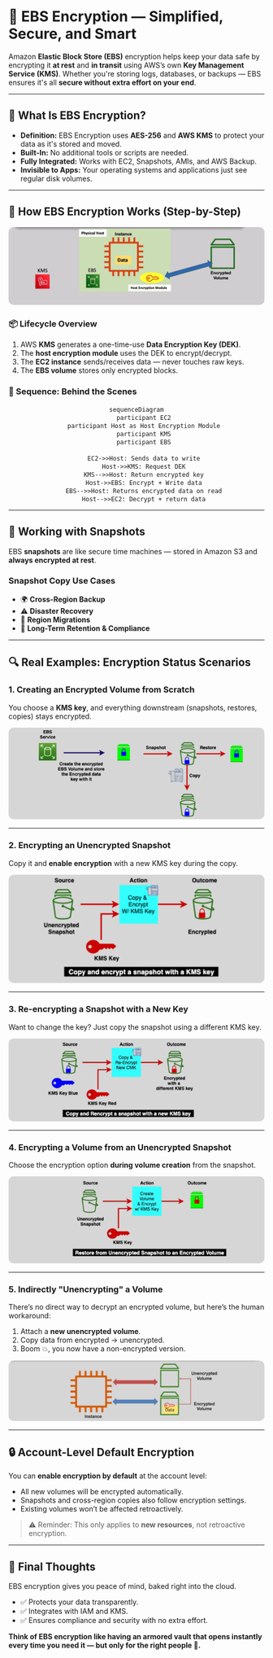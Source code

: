 # **🔐 EBS Encryption — Simplified, Secure, and Smart**

Amazon **Elastic Block Store (EBS)** encryption helps keep your data safe by encrypting it **at rest** and **in transit** using AWS’s own **Key Management Service (KMS)**. Whether you're storing logs, databases, or backups — EBS ensures it's all **secure without extra effort on your end**.

---

## **🧠 What Is EBS Encryption?**

- **Definition:** EBS Encryption uses **AES-256** and **AWS KMS** to protect your data as it's stored and moved.
- **Built-In:** No additional tools or scripts are needed.
- **Fully Integrated:** Works with EC2, Snapshots, AMIs, and AWS Backup.
- **Invisible to Apps:** Your operating systems and applications just see regular disk volumes.

---

## **🔄 How EBS Encryption Works (Step-by-Step)**

<div style="text-align: center;">
  <img src="images/ebs-encryption.png" alt="EBS Encryption Lifecycle" style="border-radius: 10px;">
</div>

### **📦 Lifecycle Overview**

1. AWS **KMS** generates a one-time-use **Data Encryption Key (DEK)**.
2. The **host encryption module** uses the DEK to encrypt/decrypt.
3. The **EC2 instance** sends/receives data — never touches raw keys.
4. The **EBS volume** stores only encrypted blocks.

### **🧬 Sequence: Behind the Scenes**

<div style="text-align: center;">

```mermaid
sequenceDiagram
    participant EC2
    participant Host as Host Encryption Module
    participant KMS
    participant EBS

    EC2->>Host: Sends data to write
    Host->>KMS: Request DEK
    KMS-->>Host: Return encrypted key
    Host->>EBS: Encrypt + Write data
    EBS-->>Host: Returns encrypted data on read
    Host-->>EC2: Decrypt + return data
```

</div>

---

## **📸 Working with Snapshots**

EBS **snapshots** are like secure time machines — stored in Amazon S3 and **always encrypted at rest**.

### **Snapshot Copy Use Cases**

- 🌍 **Cross-Region Backup**
- ⚠️ **Disaster Recovery**
- 🚚 **Region Migrations**
- 📜 **Long-Term Retention & Compliance**

---

## **🔍 Real Examples: Encryption Status Scenarios**

### **1. Creating an Encrypted Volume from Scratch**

You choose a **KMS key**, and everything downstream (snapshots, restores, copies) stays encrypted.

<div style="text-align: left;">
  <img src="images/ebs-encryption-use-case-1.png" alt="Create Encrypted EBS Volume" style="border-radius: 10px;">
</div>

---

### **2. Encrypting an Unencrypted Snapshot**

Copy it and **enable encryption** with a new KMS key during the copy.

<div style="text-align: left;">
  <img src="images/ebs-encryption-use-case-2.png" alt="Copy and Encrypt an Unencrypted Snapshot" style="border-radius: 10px;">
</div>

---

### **3. Re-encrypting a Snapshot with a New Key**

Want to change the key? Just copy the snapshot using a different KMS key.

<div style="text-align: left;">
  <img src="images/ebs-encryption-use-case-3.png" alt="Re-encrypt Snapshot with New KMS Key" style="border-radius: 10px;">
</div>

---

### **4. Encrypting a Volume from an Unencrypted Snapshot**

Choose the encryption option **during volume creation** from the snapshot.

<div style="text-align: left;">
  <img src="images/ebs-encryption-use-case-4.png" alt="Restore from Unencrypted Snapshot" style="border-radius: 10px;">
</div>

---

### **5. Indirectly "Unencrypting" a Volume**

There’s no direct way to decrypt an encrypted volume, but here’s the human workaround:

1. Attach a **new unencrypted volume**.
2. Copy data from encrypted → unencrypted.
3. Boom 💥, you now have a non-encrypted version.

<div style="text-align: left;">
  <img src="images/ebs-encryption-use-case-5.png" alt="Process of Unencrypting Volume" style="border-radius: 10px;">
</div>

---

## **🔒 Account-Level Default Encryption**

You can **enable encryption by default** at the account level:

- All new volumes will be encrypted automatically.
- Snapshots and cross-region copies also follow encryption settings.
- Existing volumes won’t be affected retroactively.

> ⚠️ Reminder: This only applies to **new resources**, not retroactive encryption.

---

## **🎯 Final Thoughts**

EBS encryption gives you peace of mind, baked right into the cloud.

- ✅ Protects your data transparently.
- ✅ Integrates with IAM and KMS.
- ✅ Ensures compliance and security with no extra effort.

**Think of EBS encryption like having an armored vault that opens instantly every time you need it — but only for the right people 🔐.**
